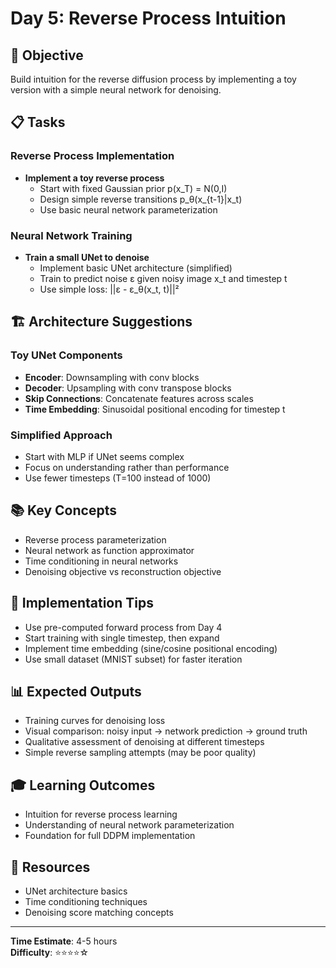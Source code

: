 # Day 5: Reverse Process Intuition

## 🎯 Objective
Build intuition for the reverse diffusion process by implementing a toy version with a simple neural network for denoising.

## 📋 Tasks

### Reverse Process Implementation
- **Implement a toy reverse process**
  - Start with fixed Gaussian prior p(x_T) = N(0,I)
  - Design simple reverse transitions p_θ(x_{t-1}|x_t)
  - Use basic neural network parameterization

### Neural Network Training
- **Train a small UNet to denoise**
  - Implement basic UNet architecture (simplified)
  - Train to predict noise ε given noisy image x_t and timestep t
  - Use simple loss: ||ε - ε_θ(x_t, t)||²

## 🏗️ Architecture Suggestions

### Toy UNet Components
- **Encoder**: Downsampling with conv blocks
- **Decoder**: Upsampling with conv transpose blocks
- **Skip Connections**: Concatenate features across scales
- **Time Embedding**: Sinusoidal positional encoding for timestep t

### Simplified Approach
- Start with MLP if UNet seems complex
- Focus on understanding rather than performance
- Use fewer timesteps (T=100 instead of 1000)

## 📚 Key Concepts
- Reverse process parameterization
- Neural network as function approximator
- Time conditioning in neural networks
- Denoising objective vs reconstruction objective

## 🔧 Implementation Tips
- Use pre-computed forward process from Day 4
- Start training with single timestep, then expand
- Implement time embedding (sine/cosine positional encoding)
- Use small dataset (MNIST subset) for faster iteration

## 📊 Expected Outputs
- Training curves for denoising loss
- Visual comparison: noisy input → network prediction → ground truth
- Qualitative assessment of denoising at different timesteps
- Simple reverse sampling attempts (may be poor quality)

## 🎓 Learning Outcomes
- Intuition for reverse process learning
- Understanding of neural network parameterization
- Foundation for full DDPM implementation

## 📖 Resources
- UNet architecture basics
- Time conditioning techniques
- Denoising score matching concepts

---
**Time Estimate**: 4-5 hours  
**Difficulty**: ⭐⭐⭐⭐☆